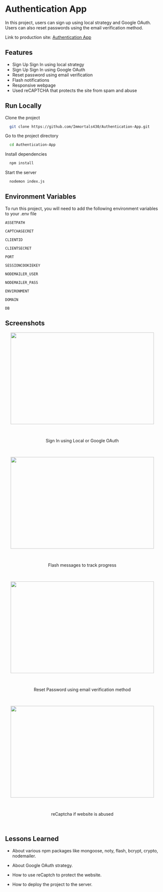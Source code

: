 
# Authentication App

In this project, users can sign up using local strategy and Google OAuth. Users can also reset passwords using the email verification method.

Link to production site: [Authentication App](https://authentication-app-2m6x.onrender.com)


## Features

- Sign Up Sign In using local strategy
- Sign Up Sign In using Google OAuth 
- Reset password using email verification
- Flash notifications
- Responsive webpage
- Used reCAPTCHA that protects the site from spam and abuse



## Run Locally

Clone the project

```bash
  git clone https://github.com/Immortals430/Authentication-App.git
```

Go to the project directory

```bash
  cd Authentication-App
```

Install dependencies

```bash
  npm install
```

Start the server

```bash
  nodemon index.js
```

## Environment Variables

To run this project, you will need to add the following environment variables to your .env file

`ASSETPATH`

`CAPTCHASECRET`

`CLIENTID`

`CLIENTSECRET`

`PORT`

`SESSIONCOOKIEKEY`

`NODEMAILER_USER`

`NODEMAILER_PASS`

`ENVIRONMENT` 

`DOMAIN`

`DB`


  



## Screenshots




<p align="center">
<img src="https://github.com/Immortals430/Authentication-App/assets/124674815/c8173915-526f-4d82-adb3-8d7f9accae35" width="468" height="300" />
</p>

<br><p align="center"> Sign In using Local or Google OAuth </p><br>
  
<p align="center">
<img src="https://github.com/Immortals430/Authentication-App/assets/124674815/7f3fcb3d-9fdc-42fe-a2e9-b7b2ba33e9a7" width="468" height="300" />
</p>

<br><p align="center"> Flash messages to track progress </p><br>

<p align="center">
<img src="https://github.com/Immortals430/Authentication-App/assets/124674815/f36cdc9d-4b62-4373-89fc-1405cc69d5b7" width="468" height="300" />
</p>

<br><p align="center"> Reset Password using email verification method </p><br>

<p align="center">
<img src="https://github.com/Immortals430/Authentication-App/assets/124674815/050f145e-e32e-48d8-9c28-5a86f863da26" width="468" height="300" />
</p>

<br><p align="center"> reCaptcha if website is abused </p><br>





## Lessons Learned

- About various npm packages like mongoose, noty, flash, bcrypt, crypto, nodemailer.

- About Google OAuth strategy.

- How to use reCaptch to protect the website.

- How to deploy the project to the server.



